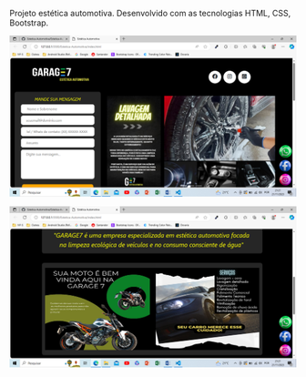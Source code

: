 Projeto estética automotiva.
Desenvolvido com as tecnologias HTML, CSS, Bootstrap.

![Alt text](image.png)

![Alt text](image-1.png)

